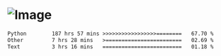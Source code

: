 # ![Image](https://github.com/user-attachments/assets/5f2d2b12-d836-424c-876f-cb0c9a5d9144)

<!--START_SECTION:waka-->

```txt
Python        187 hrs 57 mins >>>>>>>>>>>>>>>>>========   67.70 %
Other         7 hrs 28 mins   >========================   02.69 %
Text          3 hrs 16 mins   =========================   01.18 %
```

<!--END_SECTION:waka-->
